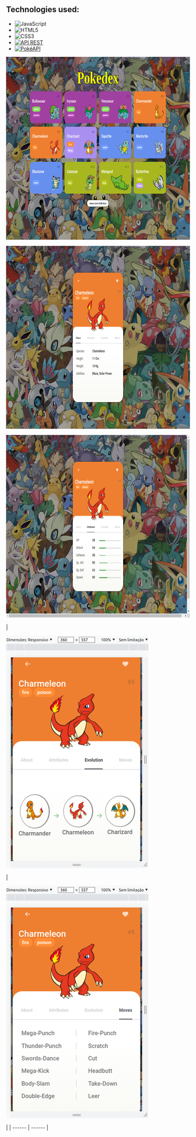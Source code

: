 ## Technologies used:
- ![JavaScript](https://img.shields.io/badge/JavaScript-%23323330.svg?style=plastic&logo=javascript&logoColor=%23F7DF1E)
- ![HTML5](https://img.shields.io/badge/HTML5-%23E34F26.svg?style=plastic&logo=html5&logoColor=white) 
- ![CSS3](https://img.shields.io/badge/CSS3-%231572B6.svg?style=plastic&logo=css3&logoColor=white) 
- [![API REST](https://img.shields.io/badge/API%20REST-%23007ACC.svg?style=plastic&logo=rest&logoColor=white)](https://exemplo-api-rest.com)
- [![PokéAPI](https://img.shields.io/badge/Pok%C3%A9API-%23333.svg?style=plastic&logo=pokemon&logoColor=white)](https://pokeapi.co/)


<p><img width="1000" height="500" src="/assets/images/home-screen.png"></p>
<p><img width="1000" height="500" src="/assets/images/about.png"></p>
<p><img width="1000" height="500" src="/assets/images/attributes.png"></p>
| <p><img src="/assets/images/evolution-360-557.png"></p> | <p><img src="/assets/images/moves-360-557.png"></p> |
| ------ | ------ |